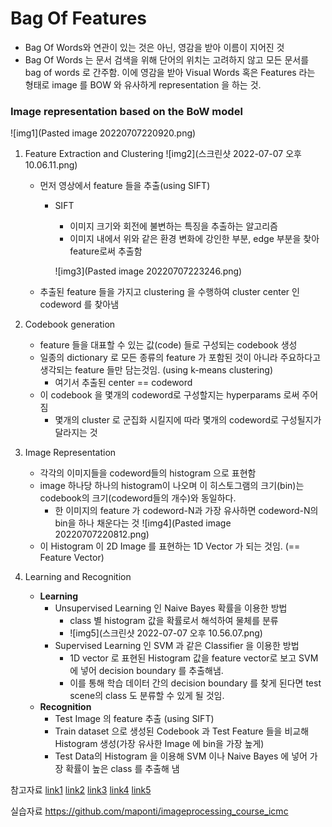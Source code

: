 # Bag Of Features

- Bag Of Words와 연관이 있는 것은 아닌, 영감을 받아 이름이 지어진 것
- Bag Of Words 는 문서 검색을 위해 단어의 위치는 고려하지 않고 모든 문서를 bag of words 로 간주함. 이에 영감을 받아 Visual Words 혹은 Features 라는 형태로 image 를 BOW 와 유사하게 representation 을 하는 것.


### Image representation based on the BoW model
![img1](Pasted image 20220707220920.png)

1. Feature Extraction and Clustering
![img2](스크린샷 2022-07-07 오후 10.06.11.png)
	- 먼저 영상에서 feature 들을 추출(using SIFT)
		- SIFT
			- 이미지 크기와 회전에 불변하는 특징을 추출하는 알고리즘
			- 이미지 내에서 위와 같은 환경 변화에 강인한 부분, edge 부분을 찾아 feature로써 추출함
			
			![img3](Pasted image 20220707223246.png)
	- 추출된 feature 들을 가지고 clustering 을 수행하여 cluster center 인 codeword 를 찾아냄 
	
2. Codebook generation
	- feature 들을 대표할 수 있는 값(code) 들로 구성되는 codebook 생성
	- 일종의 dictionary 로 모든 종류의 feature 가 포함된 것이 아니라 주요하다고 생각되는 feature 들만 담는것임. (using k-means clustering)
		- 여기서 추출된 center == codeword
	- 이 codebook 을 몇개의 codeword로 구성할지는 hyperparams 로써 주어짐
		- 몇개의 cluster 로 군집화 시킬지에 따라 몇개의 codeword로 구성될지가 달라지는 것

3. Image Representation
	- 각각의 이미지들을 codeword들의 histogram 으로 표현함
	- image 하나당 하나의 histogram이 나오며 이 히스토그램의 크기(bin)는 codebook의 크기(codeword들의 개수)와 동일하다.
		- 한 이미지의 feature 가 codeword-N과 가장 유사하면 codeword-N의 bin을 하나 채운다는 것
	![img4](Pasted image 20220707220812.png)
	- 이 Histogram 이 2D Image 를 표현하는 1D Vector 가 되는 것임. (== Feature Vector)

4. Learning and Recognition
	- **Learning**
		- Unsupervised Learning 인 Naive Bayes 확률을 이용한 방법
			- class 별 histogram 값을 확률로서 해석하여 물체를 분류
			- ![img5](스크린샷 2022-07-07 오후 10.56.07.png)
		- Supervised Learning 인 SVM 과 같은 Classifier 을 이용한 방법
			- 1D vector 로 표현된 Histogram 값을 feature vector로 보고 SVM 에 넣어 decision boundary 를 추출해냄.
			- 이를 통해 학습 데이터 간의 decision boundary 를 찾게 된다면 test scene의 class 도 분류할 수 있게 될 것임.
	- **Recognition**
		- Test Image 의 feature 추출 (using SIFT)
		- Train dataset 으로 생성된 Codebook 과 Test Feature 들을 비교해 Histogram 생성(가장 유사한 Image 에 bin을 가장 높게)
		-  Test Data의 Histogram 을 이용해 SVM 이나 Naive Bayes 에 넣어 가장 확률이 높은 class 를 추출해 냄



참고자료 [link1](https://en.wikipedia.org/wiki/Bag-of-words_model_in_computer_vision)
[link2](https://ai.stackexchange.com/questions/21914/what-are-bag-of-features-in-computer-vision)
[link3](https://darkpgmr.tistory.com/125)
[link4](https://kr.mathworks.com/help/vision/ug/image-classification-with-bag-of-visual-words.html)
[link5](https://mingtory.tistory.com/88)

실습자료 https://github.com/maponti/imageprocessing_course_icmc
